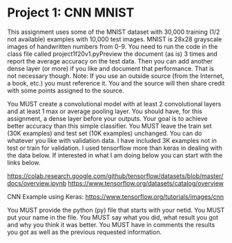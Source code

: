 # Project 1: CNN MNIST
This assignment uses some of the MNIST dataset with 30,000 training (1/2 not
available) examples with 10,000 test images.  MNIST is 28x28 grayscale images of handwritten numbers from 0-9.
You need to run the code in the class file called  project1f20v1.pyPreview the document (as is) 3 times and report the average accuracy on
the test data. Then you can add another dense layer (or more) if you like and document that performance. That is not necessary
though.
Note: If you use an outside source (from the Internet, a book, etc.) you must reference it.  You and the source will then share credit with some points assigned to the source.

You MUST create a convolutional model with at least 2 convolutional layers and
at least 1 max or average pooling layer. You should have, for this assignment,
a dense layer before your outputs. Your goal is to achieve better accuracy
than this simple classifier. You MUST leave the train set (30K examples) and
test set (10K examples) unchanged. You can do whatever you like with validation
data. I have included 3K examples not in test or train for validation.
I used tensorflow more than keras in dealing with the data below. If
interested in what I am doing below you can start with the links below.

https://colab.research.google.com/github/tensorflow/datasets/blob/master/docs/overview.ipynb
https://www.tensorflow.org/datasets/catalog/overview

CNN Example using Keras:
https://www.tensorflow.org/tutorials/images/cnn

You MUST provide the python (py) file that starts with your netid. You MUST
put your name in the file. You MUST say what you did, what result you got
and why you think it was better. You MUST have in comments the results
you got as well as the previous requested information.
